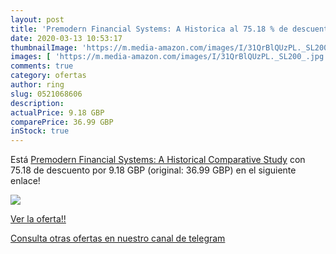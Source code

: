 ```yaml
---
layout: post
title: 'Premodern Financial Systems: A Historica al 75.18 % de descuento'
date: 2020-03-13 10:53:17
thumbnailImage: 'https://m.media-amazon.com/images/I/31QrBlQUzPL._SL200_.jpg'
images: [ 'https://m.media-amazon.com/images/I/31QrBlQUzPL._SL200_.jpg' ]
comments: true
category: ofertas
author: ring
slug: 0521068606
description:
actualPrice: 9.18 GBP
comparePrice: 36.99 GBP
inStock: true
---
```


Está [Premodern Financial Systems: A Historical Comparative Study](https://www.amazon.co.uk/dp/0521068606/?tag=redken01-21) con 75.18 de descuento por 9.18 GBP (original: 36.99 GBP) en el siguiente enlace!

[![](https://m.media-amazon.com/images/I/31QrBlQUzPL._SL200_.jpg)](https://www.amazon.co.uk/dp/0521068606/?tag=redken01-21)

[Ver la oferta!!](https://www.amazon.co.uk/dp/0521068606/?tag=redken01-21)

[Consulta otras ofertas en nuestro canal de telegram](https://t.me/s/ofertas25)
